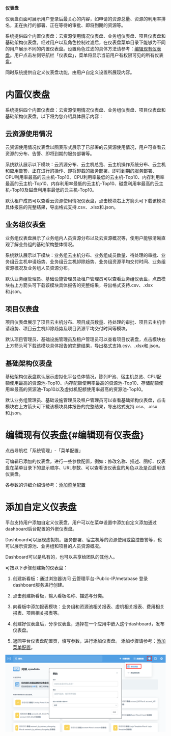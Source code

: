 **仪表盘**

仪表盘页面可展示用户登录后最关心的内容，如申请的资源总量、资源的利用率排名，正在执行的部署、正在等待的审批、即将到期的资源等。

系统提供四个内置仪表盘：云资源使用情况仪表盘、业务组仪表盘、项目仪表盘和基础架构仪表盘。经过用户以及角色控制过滤后，在仪表盘菜单目录下能够为不同的用户展示不同的内置仪表盘。设置角色过滤的具体方法请参考：[编辑现有仪表盘](#编辑现有仪表盘)。用户点击左侧导航栏「仪表盘」，菜单将显示当前用户有权限可见的所有仪表盘。

同时系统提供自定义仪表盘功能，由用户自定义设置所展现内容。


# 内置仪表盘

系统提供四个内置仪表盘：云资源使用情况仪表盘、业务组仪表盘、项目仪表盘和基础架构仪表盘。以下将为您介绍具体展示内容：

## 云资源使用情况

云资源使用情况仪表盘以图表形式展示了已部署的云资源使用情况，用户可查看云资源的分布、告警、即将到期的服务部署等。

系统默认展示以下模块：云资源分布、云主机总览、云主机操作系统分布、云主机和应用告警、正在进行的操作、即将卸载的服务部署、即将到期的服务部署、CPU利用率最高的云主机-Top10、CPU利用率最低的云主机-Top10、内存利用率最高的云主机-Top10、内存利用率最低的云主机-Top10、磁盘利用率最高的云主机-Top10及磁盘利用率最低的云主机-Top10。

默认租户成员可以查看云资源使用情况仪表盘，点击模块右上方箭头可下载该模块具体报告的完整结果，导出格式支持.csv、.xlsx和.json。


## 业务组仪表盘

业务组仪表盘展示了业务组内人员资源分布以及云资源概况等，使用户能够清晰直观了解业务组的基础架构整体情况。

系统默认展示以下模块：业务组云主机分布、业务组成员数量、待处理的审批、业务组云主机申请趋势、业务组云主机卸除趋势、业务组资源平均交付时间、业务组资源概况及业务组人员资源分布。

默认业务组管理员、基础设施管理员及租户管理员可以查看业务组仪表盘，点击模块右上方箭头可下载该模块具体报告的完整结果，导出格式支持.csv、.xlsx和.json。


## 项目仪表盘

项目仪表盘展示了项目云主机分布、项目成员数量、待处理的审批、项目云主机申请趋势、项目云主机卸除趋势及项目资源平均交付时间等模块。

默认项目管理员、基础设施管理员及租户管理员可以查看项目仪表盘，点击模块右上方箭头可下载该模块具体报告的完整结果，导出格式支持.csv、.xlsx和.json。


## 基础架构仪表盘

基础架构仪表盘默认展示虚拟化平台总体情况，陈列IP池、宿主机总览、CPU配额使用最高的资源池-Top10、内存配额使用率最高的资源池-Top10、存储配额使用率最高的资源池-Top10以及虚拟机配额使用率最高的资源池-Top10。

默认业务组管理员、基础设施管理员及租户管理员可以查看基础架构仪表盘，点击模块右上方箭头可下载该模块具体报告的完整结果，导出格式支持.csv、.xlsx和.json。



# 编辑现有仪表盘{#编辑现有仪表盘}

点击导航栏「系统管理」-「菜单配置」

可编辑已添加的仪表盘，进行一些参数配置，例如：修改名称、描述、图标、仪表盘在菜单目录下的显示顺序、URL参数、可以查看该仪表盘的角色以及是否启用该仪表盘。

各参数的详细介绍请参考：[添加菜单配置](https://cloudchef.github.io/doc/AdminDoc/09系统管理#菜单配置)


# 添加自定义仪表盘

平台支持用户添加自定义仪表盘，用户可以在菜单设置中添加自定义添加通过dashboard后台配置的外嵌仪表盘。

Dashboard可以展现虚拟机、服务部署、宿主机等的资源使用或监控告警等，也可以展示资源池、业务组和项目的人员资源概况。

Dashboard可以是私有的，也可以共享给团队的其他人。


可按以下步骤创建新的仪表盘：

1. 创建新看板：通过浏览器访问 云管理平台-Public-IP/metabase 登录dashboard服务进行创建。

2. 点击创建新看板，输入看板名称、描述与分类。

3. 向看板中添加报表模块：业务组和资源池相关报表、虚机相关报表、费用相关报表、项目相关报表等。

4. 创建好仪表盘后，分享仪表盘，选择在一个应用中嵌入这个dashboard，发布仪表盘。

5. 返回平台仪表盘配置页，填写参数，进行添加仪表盘。 添加步骤请参考：[添加菜单配置](https://cloudchef.github.io/doc/AdminDoc/09系统管理#菜单配置)。

![仪表盘](../../picture/Admin/仪表盘.png)


